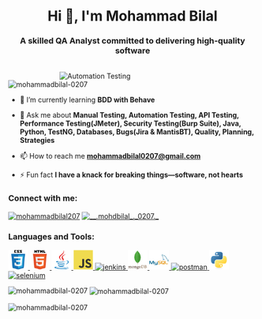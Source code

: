 <h1 align="center">Hi 👋, I'm Mohammad Bilal</h1>
<h3 align="center">A skilled QA Analyst committed to delivering high-quality software</h3>
<br>
<img align="right" alt="Automation Testing" width="400" src="https://dresma.ai/wp-content/uploads/2022/01/QA-Automation-EngineerMW.gif"/>

<p align="left"> <img src="https://komarev.com/ghpvc/?username=mohammadbilal-0207&label=Profile%20views&color=0e75b6&style=flat" alt="mohammadbilal-0207" /> </p>
<!-- <p align="left"> <a href="https://twitter.com/" target="blank"><img src="https://img.shields.io/twitter/follow/?logo=twitter&style=for-the-badge" alt="" /></a> </p> -->

- 🌱 I’m currently learning **BDD with Behave**

- 💬 Ask me about **Manual Testing, Automation Testing, API Testing, Performance Testing(JMeter), Security Testing(Burp Suite), Java, Python, TestNG, Databases, Bugs(Jira & MantisBT), Quality, Planning, Strategies**

- 📫 How to reach me **mohammadbilal0207@gmail.com**

- ⚡ Fun fact **I have a knack for breaking things—software, not hearts**

<h3 align="left">Connect with me:</h3>
<p align="left">
<a href="https://linkedin.com/in/mohammadbilal207" target="blank"><img align="center" src="https://raw.githubusercontent.com/rahuldkjain/github-profile-readme-generator/master/src/images/icons/Social/linked-in-alt.svg" alt="mohammadbilal207" height="30" width="40" /></a>
<a href="https://instagram.com/__.mohdbilal_._0207._" target="blank"><img align="center" src="https://raw.githubusercontent.com/rahuldkjain/github-profile-readme-generator/master/src/images/icons/Social/instagram.svg" alt="__.mohdbilal_._0207._" height="30" width="40" /></a>
</p>

<h3 align="left">Languages and Tools:</h3>
<p align="left"> <a href="https://www.w3schools.com/css/" target="_blank" rel="noreferrer"> <img src="https://raw.githubusercontent.com/devicons/devicon/master/icons/css3/css3-original-wordmark.svg" alt="css3" width="40" height="40"/> </a> <a href="https://www.w3.org/html/" target="_blank" rel="noreferrer"> <img src="https://raw.githubusercontent.com/devicons/devicon/master/icons/html5/html5-original-wordmark.svg" alt="html5" width="40" height="40"/> </a> <a href="https://www.java.com" target="_blank" rel="noreferrer"> <img src="https://raw.githubusercontent.com/devicons/devicon/master/icons/java/java-original.svg" alt="java" width="40" height="40"/> </a> <a href="https://developer.mozilla.org/en-US/docs/Web/JavaScript" target="_blank" rel="noreferrer"> <img src="https://raw.githubusercontent.com/devicons/devicon/master/icons/javascript/javascript-original.svg" alt="javascript" width="40" height="40"/> </a> <a href="https://www.jenkins.io" target="_blank" rel="noreferrer"> <img src="https://www.vectorlogo.zone/logos/jenkins/jenkins-icon.svg" alt="jenkins" width="40" height="40"/> </a> <a href="https://www.mongodb.com/" target="_blank" rel="noreferrer"> <img src="https://raw.githubusercontent.com/devicons/devicon/master/icons/mongodb/mongodb-original-wordmark.svg" alt="mongodb" width="40" height="40"/> </a> <a href="https://www.mysql.com/" target="_blank" rel="noreferrer"> <img src="https://raw.githubusercontent.com/devicons/devicon/master/icons/mysql/mysql-original-wordmark.svg" alt="mysql" width="40" height="40"/> </a> <a href="https://postman.com" target="_blank" rel="noreferrer"> <img src="https://www.vectorlogo.zone/logos/getpostman/getpostman-icon.svg" alt="postman" width="40" height="40"/> </a> <a href="https://www.python.org" target="_blank" rel="noreferrer"> <img src="https://raw.githubusercontent.com/devicons/devicon/master/icons/python/python-original.svg" alt="python" width="40" height="40"/> </a> <a href="https://www.selenium.dev" target="_blank" rel="noreferrer"> <img src="https://raw.githubusercontent.com/detain/svg-logos/780f25886640cef088af994181646db2f6b1a3f8/svg/selenium-logo.svg" alt="selenium" width="40" height="40"/> </a> </p>

<p><img align="left" src="https://github-readme-stats.vercel.app/api/top-langs?username=mohammadbilal-0207&show_icons=true&locale=en&layout=compact" alt="mohammadbilal-0207" /></p>

<p>&nbsp;<img align="center" src="https://github-readme-stats.vercel.app/api?username=mohammadbilal-0207&show_icons=true&locale=en" alt="mohammadbilal-0207" /></p>

<p><img align="center" src="https://github-readme-streak-stats.herokuapp.com/?user=mohammadbilal-0207&" alt="mohammadbilal-0207" /></p>
